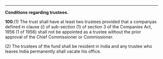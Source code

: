 ****

**Conditions regarding trustees.**

**100.**(1) The trust shall have at least two trustees provided that a companyas defined in clause (_i_) of sub-section (1) of section 3 of the Companies Act, 1956 (1 of 1956) shall not be appointed as a trustee without the prior approval of the Chief Commissioner or Commissioner.

(2) The trustees of the fund shall be resident in India and any trustee who leaves India permanently shall vacate his office.